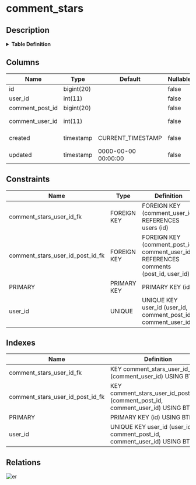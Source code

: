 # comment_stars

## Description

<details>
<summary><strong>Table Definition</strong></summary>

```sql
CREATE TABLE `comment_stars` (
  `id` bigint(20) NOT NULL AUTO_INCREMENT,
  `user_id` int(11) NOT NULL,
  `comment_post_id` bigint(20) NOT NULL,
  `comment_user_id` int(11) NOT NULL,
  `created` timestamp NOT NULL DEFAULT CURRENT_TIMESTAMP ON UPDATE CURRENT_TIMESTAMP,
  `updated` timestamp NOT NULL DEFAULT '0000-00-00 00:00:00',
  PRIMARY KEY (`id`),
  UNIQUE KEY `user_id` (`user_id`,`comment_post_id`,`comment_user_id`),
  KEY `comment_stars_user_id_post_id_fk` (`comment_post_id`,`comment_user_id`),
  KEY `comment_stars_user_id_fk` (`comment_user_id`),
  CONSTRAINT `comment_stars_user_id_fk` FOREIGN KEY (`comment_user_id`) REFERENCES `users` (`id`),
  CONSTRAINT `comment_stars_user_id_post_id_fk` FOREIGN KEY (`comment_post_id`, `comment_user_id`) REFERENCES `comments` (`post_id`, `user_id`)
) ENGINE=InnoDB DEFAULT CHARSET=latin1
```

</details>

## Columns

| Name | Type | Default | Nullable | Extra Definition | Children | Parents | Comment |
| ---- | ---- | ------- | -------- | ---------------- | -------- | ------- | ------- |
| id | bigint(20) |  | false | auto_increment | [logs](logs.md) |  |  |
| user_id | int(11) |  | false |  |  |  |  |
| comment_post_id | bigint(20) |  | false |  |  | [comments](comments.md) |  |
| comment_user_id | int(11) |  | false |  |  | [users](users.md) [comments](comments.md) |  |
| created | timestamp | CURRENT_TIMESTAMP | false | on update CURRENT_TIMESTAMP |  |  |  |
| updated | timestamp | 0000-00-00 00:00:00 | false |  |  |  |  |

## Constraints

| Name | Type | Definition |
| ---- | ---- | ---------- |
| comment_stars_user_id_fk | FOREIGN KEY | FOREIGN KEY (comment_user_id) REFERENCES users (id) |
| comment_stars_user_id_post_id_fk | FOREIGN KEY | FOREIGN KEY (comment_post_id, comment_user_id) REFERENCES comments (post_id, user_id) |
| PRIMARY | PRIMARY KEY | PRIMARY KEY (id) |
| user_id | UNIQUE | UNIQUE KEY user_id (user_id, comment_post_id, comment_user_id) |

## Indexes

| Name | Definition |
| ---- | ---------- |
| comment_stars_user_id_fk | KEY comment_stars_user_id_fk (comment_user_id) USING BTREE |
| comment_stars_user_id_post_id_fk | KEY comment_stars_user_id_post_id_fk (comment_post_id, comment_user_id) USING BTREE |
| PRIMARY | PRIMARY KEY (id) USING BTREE |
| user_id | UNIQUE KEY user_id (user_id, comment_post_id, comment_user_id) USING BTREE |

## Relations

![er](comment_stars.svg)
